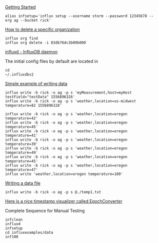 
[Getting Started](https://github.com/influxdata/influxdb#getting-started)

```
alias infsetup='influx setup --username storm --password 12345678 --org ag --bucket rick'
```


[How to delete a specific organization](https://v2.docs.influxdata.com/v2.0/organizations/delete-org/)

```
influx org find
influx org delete -i 03db76dc3b09b000
```

[influxd - InfluxDB daemon](https://v2.docs.influxdata.com/v2.0/reference/cli/influxd/)

The initial config files by default are located in
```
cd
~/.influxdbv2
```

[Simple example of writing data](https://v2.docs.influxdata.com/v2.0/write-data/)
```
influx write -b rick -o ag -p s 'myMeasurement,host=myHost testField="testData" 1556896326'
influx write -b rick -o ag -p s 'weather,location=us-midwest temperature=82 1556896328'
```

```
influx write -b rick -o ag -p s 'weather,location=oregon temperature=42'
influx write -b rick -o ag -p s 'weather,location=oregon temperature=45'
influx write -b rick -o ag -p s 'weather,location=oregon temperature=41'
influx write -b rick -o ag -p s 'weather,location=oregon temperature=39'
influx write -b rick -o ag -p s 'weather,location=oregon temperature=49'
influx write -b rick -o ag -p s 'weather,location=oregon temperature=45'
influx write -b rick -o ag -p s 'weather,location=oregon temperature=47'
influx write 'weather,location=oregon temperature=100'
```

[Writing a data file](https://v2.docs.influxdata.com/v2.0/write-data/#example-influx-write-commands)

```
influx write -b rick -o ag -p s @./temp1.txt
```

[Here is a nice timestamp visualizer called EpochConverter](https://www.epochconverter.com/)

Complete Sequence for Manual Testing

```
infclean
influxd
infsetup
cd influxexamples/data
inf100
```
